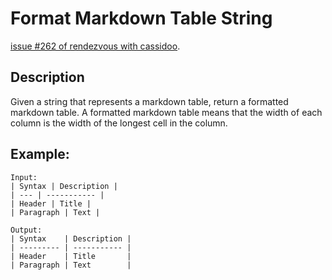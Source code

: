 # Format Markdown Table String

[issue #262 of rendezvous with cassidoo](https://buttondown.email/cassidoo/archive/find-something-youre-passionate-about-and-keep/).

## Description
Given a string that represents a markdown table, return a formatted markdown table.
A formatted markdown table means that the width of each column is the width of the longest cell in the column.

## Example:
```
Input:
| Syntax | Description |
| --- | ----------- |
| Header | Title |
| Paragraph | Text |

Output:
| Syntax    | Description |
| --------- | ----------- |
| Header    | Title       |
| Paragraph | Text        |
```
